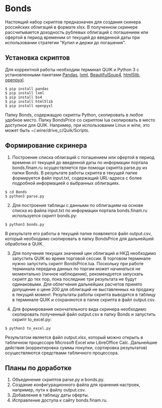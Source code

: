 ﻿# Bonds

Настоящий набор скриптов предназначен для создания скинера российских облигаций в формате xlsx. В полученном скринере рассчитывается доходность рублевых облигаций с погашением или офертой в период временим от текущей до введенной даты при использовании стратегии "Купил и держи до погашения".

## Установка скриптов

Для корректной работы необходим терминал QUIK и Python 3 с установленными пакетами [Pandas](https://pandas.pydata.org/), [lxml](https://lxml.de/), [BeautifulSoup4](https://github.com/wention/BeautifulSoup4), [html5lib](https://github.com/html5lib/html5lib-python), [openpyxl](https://github.com/theorchard/openpyxl).

<!-- termynal -->

```
$ pip install pandas
$ pip install lxml
$ pip install bs4
$ pip install html5lib
$ pip install openpyxl
```

Папку Bonds, содержащую скрипты Python, скопировать в любое удобное место. Папку BondsPrice со скриптом lua скопировать в место доступное для QUIK. Например, при использовании Linux и wine, это может быть ~/.wine/drive_c/Quik/Scripts.

## Формирование скринера

1. Построение списка облигаций с погашением или офертой в период времени от текущей до введенной даты по информации портала bonds.finam.ru осуществляется при помощи скрипта parse.py из папки Bonds. В результате работы скрипта в текущей папке формируется файл input.txt, содержащий URL-адреса с более подробной информацией о выбранных облигациях.

<!-- termynal -->

```
$ cd Bonds
$ python3 parse.py
```

2. Для построения таблицы с данными по облигациям на основе списка из файла input.txt по информации портала bonds.finam.ru используется скрипт bonds.py:


<!-- termynal -->

```
$ python3 bonds.py
```

В результате его работы в текущей папке появляется файл output.csv, который необходимо скопировать в папку BondsPrice для дальнейшей обработки в QUIK.

3. Для получения текущих значений цен облигаций и НКД необходимо запустить QUIK во время торговой сессии. В торговом терминале нужно запустить скрипт BondsPrice.lua. Поскольку при работе терминала передача данных по торгам может начинаться не моментально (личное наблюдение), рекомендуется запускать скрипт до тех пор, пока последние три результата не будут одинаковыми.
Для облегчения дальнейших расчетов принято допущение о цене 200 для облигаций не выставленных на продажу в текущий момент.
Результаты работы скрипта выводятся в таблицу в терминале QUIK и сохраняются в папке скрипта в файл output.csv.

4. Для формирования окончательного вида скринера необходимо скопировать полученный файл output.csv в папку Bonds и запустить скрипт to_excel.py:

<!-- termynal -->

```
$ python3 to_excel.py
```

Результатом является файл output.xlsx, который можно открыть в табличном процессоре Microsoft Excel или LibreOffice Calc. Дальнейшие действия (корректировка суммы покупки, сортировка результатов) осуществляются средствами табличного процессора.

## Планы по доработке
1. Объединение скриптов parse.py и bonds.py.
2. Создание конфигурационного файла для хранения настроек, например, пути к файлу output.csv.
3. Добавление в таблицу даты оферты.
4. Исправление доступа к сайту bonds.finam.ru.
